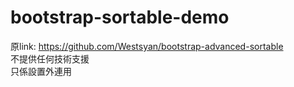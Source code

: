 # bootstrap-sortable-demo
原link: https://github.com/Westsyan/bootstrap-advanced-sortable
<br/>不提供任何技術支援
<br/>只係設置外連用
